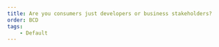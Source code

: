 ```yaml
---
title: Are you consumers just developers or business stakeholders?
order: BCD
tags:
    - Default
---
```

